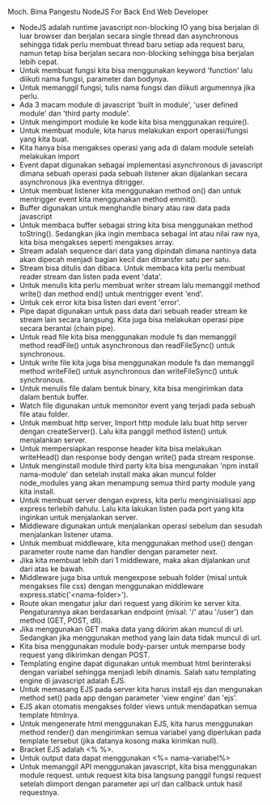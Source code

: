 Moch. Bima Pangestu
NodeJS For Back End Web Developer

- NodeJS adalah runtime javascript non-blocking IO yang bisa berjalan di luar browser dan berjalan secara single thread dan asynchronous sehingga tidak perlu membuat thread baru setiap ada request baru, namun tetap bisa berjalan secara non-blocking sehingga bisa berjalan lebih cepat.
- Untuk membuat fungsi kita bisa menggunakan keyword 'function' lalu diikuti nama fungsi, parameter dan bodynya.
- Untuk memanggil fungsi, tulis nama fungsi dan diikuti argumennya jika perlu. 
- Ada 3 macam module di javascript 'built in module', 'user defined module' dan 'third party module'.
- Untuk mengimport module ke kode kita bisa menggunakan require().
- Untuk membuat module, kita harus melakukan export operasi/fungsi yang kita buat.
- Kita hanya bisa mengakses operasi yang ada di dalam module setelah melakukan import
- Event dapat digunakan sebagai implementasi asynchronous di javascript dimana sebuah operasi pada sebuah listener akan dijalankan secara asynchronous jika eventnya ditrigger. 
- Untuk membuat listener kita menggunakan method on() dan untuk mentrigger event kita menggunakan method emmit().
- Buffer digunakan untuk menghandle binary atau raw data pada javascript
- Untuk membaca buffer sebagai string kita bisa menggunakan method toString(). Sedangkan jika ingin membaca sebagai int atau nilai raw nya, kita bisa mengakses seperti mengakses array.
- Stream adalah sequence dari data yang dipindah dimana nantinya data akan dipecah menjadi bagian kecil dan ditransfer satu per satu.
- Stream bisa ditulis dan dibaca. Untuk membaca kita perlu membuat reader stream dan listen pada event 'data'.
- Untuk menulis kita perlu membuat writer stream lalu memanggil method write() dan method end() untuk mentrigger event 'end'. 
- Untuk cek error kita bisa listen dari event 'error'.
- Pipe dapat digunakan untuk pass data dari sebuah reader stream ke stream lain secara langsung. Kita juga bisa melakukan operasi pipe secara berantai (chain pipe).
- Untuk read file kita bisa menggunakan module fs dan memanggil method readFile() untuk asynchronous dan readFileSync() untuk synchronous.
- Untuk write file kita juga bisa menggunakan module fs dan memanggil method writeFile() untuk asynchronous dan writeFileSync() untuk synchronous.
- Untuk menulis file dalam bentuk binary, kita bisa mengirimkan data dalam bentuk buffer.
- Watch file digunakan untuk memonitor event yang terjadi pada sebuah file atau folder. 
- Untuk membuat http server, Import http module lalu buat http server dengan createServer(). Lalu kita panggil method listen() untuk menjalankan server.
- Untuk mempersiapkan response header kita bisa melakukan writeHead() dan response body dengan write() pada stream response.
- Untuk menginstall module third party kita bisa mengunakan 'npm install nama-module' dan setelah install maka akan muncul folder node_modules yang akan menampung semua third party module yang kita install.
- Untuk membuat server dengan express, kita perlu menginisialisasi app express terlebih dahulu. Lalu kita lakukan listen pada port yang kita inginkan untuk menjalankan server.
- Middleware digunakan untuk menjalankan operasi sebelum dan sesudah menjalankan listener utama.
- Untuk membuat middleware, kita menggunakan method use() dengan parameter route name dan handler dengan parameter next.
- Jika kita membuat lebih dari 1 middleware, maka akan dijalankan urut dari atas ke bawah.
- Middleware juga bisa untuk mengexpose sebuah folder (misal untuk mengakses file css) dengan menggunakan middleware express.static('\<nama-folder\>').
- Route akan mengatur jalur dari request yang dikirim ke server kita. Pengaturannya akan berdasarkan endpoint (misal: '/' atau '/user') dan method (GET, POST, dll).
- Jika menggunakan GET maka data yang dikirim akan muncul di url. Sedangkan jika menggunakan method yang lain data tidak muncul di url.
- Kita bisa menggunakan module body-parser untuk memparse body request yang dikirimkan dengan POST.
- Templating engine dapat digunakan untuk membuat html berinteraksi dengan variabel sehingga menjadi lebih dinamis. Salah satu templating engine di javascript adalah EJS.
- Untuk memasang EJS pada server kita harus install ejs dan mengunakan method set() pada app dengan parameter 'view engine' dan 'ejs'.
- EJS akan otomatis mengakses folder views untuk mendapatkan semua template htmlnya.
- Untuk mengenerate html menggunakan EJS, kita harus menggunakan method render() dan mengirimkan semua variabel yang diperlukan pada template tersebut (jika datanya kosong maka kirimkan null).
- Bracket EJS adalah \<\% \%\>.
- Untuk output data dapat menggunakan \<\%= nama-variabel\%\>
- Untuk memanggil API menggunakan javascript, kita bisa menggunakan module request. untuk request kita bisa langsung panggil fungsi request setelah diimport dengan parameter api url dan callback untuk hasil requestnya.